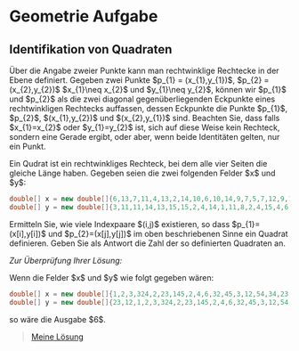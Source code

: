 <h1>Geometrie Aufgabe</h1>
<h2>Identifikation von Quadraten</h2>
<p>Über die Angabe zweier Punkte kann man rechtwinklige Rechtecke in der Ebene definiert. Gegeben zwei Punkte $p_{1} = (x_{1},y_{1})$, $p_{2} = (x_{2},y_{2})$ $x_{1}\neq x_{2}$ und $y_{1}\neq y_{2}$, können wir $p_{1}$ und $p_{2}$ als die zwei diagonal gegenüberliegenden Eckpunkte eines rechtwinkligen Rechtecks auffassen, dessen Eckpunkte die Punkte $p_{1}$, $p_{2}$, $(x_{1},y_{2})$ und $(x_{2},y_{1})$ sind. Beachten Sie, dass falls $x_{1}=x_{2}$ oder $y_{1}=y_{2}$ ist, sich auf diese Weise kein Rechteck, sondern eine Gerade ergibt, oder aber, wenn beide Identitäten gelten, nur ein Punkt.</p>
<p>Ein Qudrat ist ein rechtwinkliges Rechteck, bei dem alle vier Seiten die gleiche Länge haben. Gegeben seien die zwei folgenden Felder $x$ und $y$:</p>

```java
double[] x = new double[]{6,13,7,11,4,13,2,14,10,6,10,14,9,7,5,7,12,9,10,5,6,10,8,15,13,14,7,4,5,2,2,2,6,11,13,14,11,6,12,5,2,11,5,15,14,11,11,3,5,14}
double[] y = new double[]{3,11,11,14,13,15,15,2,4,14,1,11,8,2,4,15,4,6,11,10,3,13,8,12,13,3,14,6,4,10,10,12,10,13,3,6,14,14,1,3,2,12,4,13,4,2,8,6,1,7}
```

<p>Ermitteln Sie, wie viele Indexpaare $(i,j)$ existieren, so dass $p_{1}=(x[i],y[i])$ und $p_{2}=(x[j],y[j])$ im oben beschriebenen Sinne ein Quadrat definieren. Geben Sie als Antwort die Zahl der so definierten Quadraten an.</p>
<p><em>Zur Überprüfung Ihrer Lösung:</em></p>
<p>Wenn die Felder $x$ und $y$  wie folgt gegeben wären:</p>

```java
double[] x = new double[]{1,2,3,324,2,23,145,2,4,6,32,45,3,12,54,34,23,12};
double[] y = new double[]{23,12,1,2,3,324,2,23,145,2,4,6,32,45,3,12,54,34};
```

<p>so wäre die Ausgabe $6$.</p>

> [Meine Lösung](https://github.com/ShantGananian/EinfOOPFernUniHagen/blob/master/Portfoliopruefung_Aufgabe1.Geometrie/src/main/java/Geometrie.java)
